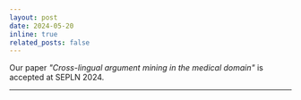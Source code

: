 ```yaml
---
layout: post
date: 2024-05-20
inline: true
related_posts: false
---  
```


Our paper <i>"Cross-lingual argument mining in the medical domain"</i> is accepted at SEPLN 2024. 

---
